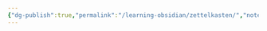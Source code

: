 ```yaml
---
{"dg-publish":true,"permalink":"/learning-obsidian/zettelkasten/","noteIcon":"","created":"","updated":""}
---
```


